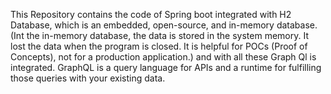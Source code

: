 This Repository contains the code of Spring boot integrated with H2 Database, which is an embedded, open-source, and in-memory database.(Int the in-memory database, the data is stored in the system memory. It lost the data when the program is closed. It is helpful for POCs (Proof of Concepts), not for a production application.) and with all these Graph Ql is integrated. GraphQL is a query language for APIs and a runtime for fulfilling those queries with your existing data.

